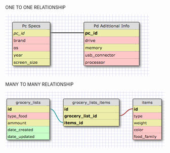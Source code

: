 ONE TO ONE RELATIONSHIP

![Alt text](/week-8/imgs/one-to-one.png)

MANY TO MANY RELATIONSHIP

![Alt text](/week-8/imgs/many-to-many.png)

<!-- Reflection

What is a one-to-one database?

A one to one database is in essence a whole database divided to rpovide better performance linking to the initial database those elements that are retrieve less. A one to one database links information related and asscoiated uniquely to the initial item.

When would you use a one-to-one database? (Think generally, not in terms of the example you created).

I would use a one to one database if I were to store art pieces, since there are so many details involved and one might benefit from dividing those that are looked up less.

What is a many-to-many database?

A many to many database is that where one element can be asscoiated a variety of others but can also be part of a group that is associated to one element.

When would you use a many-to-many database? (Think generally, not in terms of the example you created).

Patiens and research can be an example. As a patient can be part of many research programs and a program can have many patients.

What is confusing about database schemas? What makes sense? 

Well its kind of a mind puzzle because one has to see how things are linked and if what relathionship makes more sense. So viewing the exact relationship taking place is for me the hardest part.

-->